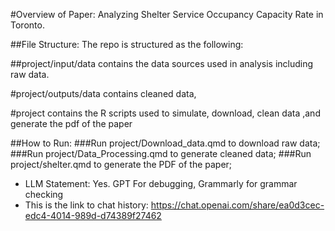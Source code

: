 #Overview of Paper:
Analyzing Shelter Service Occupancy Capacity Rate in Toronto.

##File Structure:
The repo is structured as the following:

##project/input/data 
contains the data sources used in analysis including raw data.

#project/outputs/data 
contains cleaned data,

#project 
contains the R scripts used to simulate, download, clean data ,and generate the pdf of the paper

##How to Run:
###Run project/Download_data.qmd to download raw data;
###Run project/Data_Processing.qmd to generate cleaned data;
###Run project/shelter.qmd to generate the PDF of the paper;

- LLM Statement: Yes. GPT For debugging, Grammarly for grammar checking
- This is the link to chat history: https://chat.openai.com/share/ea0d3cec-edc4-4014-989d-d74389f27462
